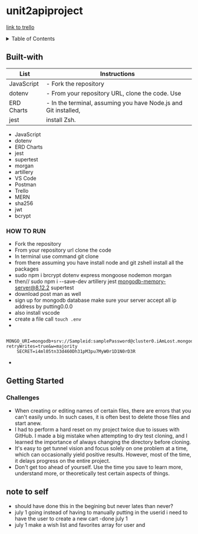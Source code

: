 # unit2apiproject
[link to trello](https://trello.com/invite/b/ieQ1mtcf/ATTIface979797e68de5cf0f94b9bc46405cE4727943/pack-opening)
<details>
  <summary>Table of Contents</summary>
  <ol>
    <li>
      <a href="#about-the-project">About The Project</a>
      <ul>
        <li><a href="#built-with">Built With</a></li>
      </ul>
    </li>
    <li>
      <a href="#getting-started">Getting Started</a>
      <ul>
        <li><a href="#prerequisites">Prerequisites</a></li>
        <li><a href="#installation">Installation</a></li>
      </ul>
    </li>
    <li><a href="#usage">Usage</a></li>
    <li><a href="#how-to-run">how to run</a></li>
    <li><a href="#contributing">Contributing</a></li>
    <li><a href="#license">License</a></li>
    <li><a href="#challenges">challenges</a></li>
    <li><a href="#note-to-self">note to self</a></li>
  </ol>
</details>

## Built-with
 
| List             | Instructions                                                         |
|------------------|----------------------------------------------------------------------|
| JavaScript      | - Fork the repository                                                |
| dotenv           | - From your repository URL, clone the code. Use    |
| ERD Charts       | - In the terminal, assuming you have Node.js and Git installed,      |
| jest              |   install Zsh.  


- JavaScript
- dotenv
- ERD Charts
- jest
- supertest
- morgan
- artillery
- VS Code
- Postman
- Trello
- MERN
- sha256
- jwt
- bcrypt

### HOW TO RUN
- Fork the repository 
- From your repository url clone the code
- In terminal use command git clone <link of your clone> 
- from there assuming you have install node and git zshell install all the packages 
- sudo npm i brcrypt dotenv express mongoose nodemon morgan 
- then// sudo npm i --save-dev artillery jest mongodb-memory-server@8.12.2 supertest
- download post man as well
- sign up for mongodb database make sure your server accept all ip address by putting0.0.0
- also install vscode 
- create a file call `touch .env`
-

        MONGO_URI=mongodb+srv://Sampleid:samplePassword@cluster0.iAmLost.mongodb.net/samplecluster?retryWrites=true&w=majority
        SECRET=i4ml05tn33d460Dh31pM3pu7MyW0r1D1N0rD3R
    
- 

<!-- GETTING STARTED -->
## Getting Started
### Challenges

- When creating or editing names of certain files, there are errors that you can't easily undo. In such cases, it is often best to delete those files and start anew. 
- I had to perform a hard reset on my project twice due to issues with GitHub. I made a big mistake when attempting to dry test cloning, and I learned the importance of always changing the directory before cloning. 
- It's easy to get tunnel vision and focus solely on one problem at a time, which can occasionally yield positive results. However, most of the time, it delays progress on the entire project.
- Don't get too ahead of yourself. Use the time you save to learn more, understand more, or theoretically test certain aspects of things.  



## note to self
- should have done this in the begining but never lates than never? 
- july 1 going instead of having to manually putting in the userid i need to have the user to create a new cart -done july 1
- july 1 make a wish list and favorites array for user and 